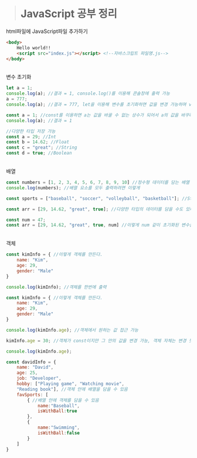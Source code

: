 ># JavaScript 공부 정리
html파일에 JavaScript파일 추가하기<br>
```html
<body>
    Hello world!!
    <script src="index.js"></script> <!--자바스크립트 파일명.js-->
</body>
```


<br>변수 초기화
```javascript
let a = 1;
console.log(a); //결과 = 1, console.log()를 이용해 콘솔창에 출력 가능
a = 777;
console.log(a); //결과 = 777, let을 이용해 변수를 초기화하면 값을 변경 가능하며 var도 마찬가지이다.
```

```javascript
const a = 1; //const를 이용하면 a는 값을 바꿀 수 없는 상수가 되어서 a의 값을 바꾸려하면 오류가 남.
console.log(a); //결과 = 1
```

```javascript
//다양한 타입 저장 가능
const a = 29; //Int
const b = 14.62; //Float
const c = "great"; //String
const d = true; //Boolean
```

<br>배열
```javascript
const numbers = [1, 2, 3, 4, 5, 6, 7, 8, 9, 10] //정수형 데이터를 담는 배열
console.log(numbers); //배열 요소를 모두 출력하려면 이렇게
```

```javascript
const sports = ["baseball", "soccer", "volleyball", "basketball"]; //String형 데이터를 담는 배열
```

```javascript
const arr = [29, 14.62, "great", true]; //다양한 타입의 데이터를 담을 수도 있다.
```

```javascript
const num = 47;
const arr = [29, 14.62, "great", true, num] //이렇게 num 같이 초기화된 변수를 넣어도 된다.
```

<br>객체
```javascript
const kimInfo = { //이렇게 객체를 만든다.
    name: "Kim",
    age: 29,
    gender: "Male"
}

console.log(kimInfo); //객체를 한번에 출력
```

```javascript
const kimInfo = { //이렇게 객체를 만든다.
    name: "Kim",
    age: 29,
    gender: "Male"
}

console.log(kimInfo.age); //객체에서 원하는 값 접근 가능

kimInfo.age = 30; //객체가 const이지만 그 안의 값을 변경 가능, 객체 자체는 변경 못함

console.log(kimInfo.age);
```

```javascript
const davidInfo = {
    name: "David",
    age: 25,
    job: "Developer",
    hobby: ["Playing game", "Watching movie",
    "Reading book"], //객체 안에 배열을 담을 수 있음
    favSports: [
        { //배열 안에 객체를 담을 수 있음
            name:"Baseball",
            isWithBall:true
        },
        {
            name:"Swimming",
            isWithBall:false
        }
    ]
}
```
